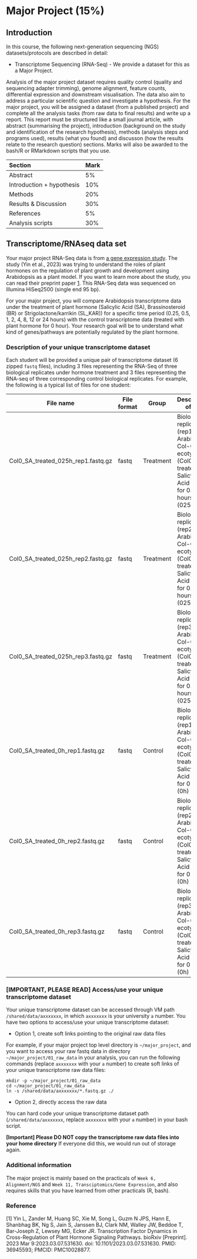 # Major Project (15%)

## Introduction

In this course, the following next-generation sequencing (NGS) datasets/protocols are described in detail:

- Transcriptome Sequencing (RNA-Seq) - We provide a dataset for this as a Major Project. 

Analysis of the major project dataset requires quality control (quality and sequencing adapter trimming), genome alignment, feature counts, differential expression and downstream visualisation. The data also aim to address a particular scientific question and investigate a hypothesis. For the major project, you will be assigned a dataset (from a published project) and complete all the analysis tasks (from raw data to final results) and write up a report. This report must be structured like a small journal article, with abstract (summarising the project), introduction (background on the study and identification of the research hypothesis), methods (analysis steps and programs used), results (what you found) and discusson (how the results relate to the research question) sections. Marks will also be awarded to the bash/R or RMarkdown scripts that you use.

|Section                    |Mark |
|:--------------------------|:----|
|Abstract                   |5%   |
|Introduction + hypothesis  |10%  |
|Methods                    |20%  |
|Results & Discussion       |30%  |
|References                 |5%   |
|Analysis scripts           |30%  |

## Transcriptome/RNAseq data set

Your major project RNA-Seq data is from [a gene expression study](https://www.ncbi.nlm.nih.gov/geo/query/acc.cgi?acc=GSE182617). The study (Yin et al., 2023) was trying to understand the roles of plant hormones on the regulation of plant growth and development using Arabidopsis as a plant model. If you want to learn more about the study, you can read their preprint paper [1](https://www.ncbi.nlm.nih.gov/pmc/articles/PMC10028877/). This RNA-Seq data was sequenced on Illumina HiSeq2500 (single end 95 bp). 

For your major project, you will compare Arabidopsis transcriptome data under the treatment of plant hormone (Salicylic Acid (SA), Brassinosteroid (BR) or Strigolactone/karrikin (SL_KAR)) for a specific time period (0.25, 0.5, 1, 2, 4, 8, 12 or 24 hours) with the control transcriptome data (treated with plant hormone for 0 hour). Your research goal will be to understand what kind of genes/pathways are potentially regulated by the plant hormone. 

### Description of your unique transcriptome dataset

Each student will be provided a unique pair of transcriptome dataset (6 zipped `fastq` files), including 3 files representing the RNA-Seq of three biological replicates under hormone treatment and 3 files representing the RNA-seq of three corresponding control biological replicates. For example, the following is a typical list of files for one student:

| File name                          | File format | Group     | Description of file                                                                                                     |
|------------------------------------|-------------|-----------|-------------------------------------------------------------------------------------------------------------------------|
| Col0_SA_treated_025h_rep1.fastq.gz | fastq       | Treatment | Biological replicate 1 (rep1) of Arabidopsis Col-0 ecotype (Col0) treated with Salicylic Acid (SA) for 0.25 hours (025h) |
| Col0_SA_treated_025h_rep2.fastq.gz | fastq       | Treatment | Biological replicate 2 (rep2) of Arabidopsis Col-0 ecotype (Col0) treated with Salicylic Acid (SA) for 0.25 hours (025h) |
| Col0_SA_treated_025h_rep3.fastq.gz | fastq       | Treatment | Biological replicate 3 (rep3) of Arabidopsis Col-0 ecotype (Col0) treated with Salicylic Acid (SA) for 0.25 hours (025h) |
| Col0_SA_treated_0h_rep1.fastq.gz   | fastq       | Control   | Biological replicate 1 (rep1) of Arabidopsis Col-0 ecotype (Col0) treated with Salicylic Acid (SA) for 0 hours (0h)    |
| Col0_SA_treated_0h_rep2.fastq.gz   | fastq       | Control   | Biological replicate 2 (rep2) of Arabidopsis Col-0 ecotype (Col0) treated with Salicylic Acid (SA) for 0 hours (0h)    |
| Col0_SA_treated_0h_rep3.fastq.gz   | fastq       | Control   | Biological replicate 3 (rep3) of Arabidopsis Col-0 ecotype (Col0) treated with Salicylic Acid (SA) for 0 hours (0h)    |

### [**IMPORTANT, PLEASE READ**] Access/use your unique transcriptome dataset 

Your unique transcriptome dataset can be accessed through VM path `/shared/data/axxxxxxx`, in which `axxxxxxx` is your university `a` number. You have two options to access/use your unique transcriptome dataset:

- Option 1, create soft links pointing to the original raw data files

For example, if your major project top level directory is `~/major_project`, and you want to access your raw fastq data in directory `~/major_project/01_raw_data` in your analysis, you can run the following commands (replace `axxxxxxx` with your `a` number) to create soft links of your unique transcriptome raw data files:

```
mkdir -p ~/major_project/01_raw_data
cd ~/major_project/01_raw_data
ln -s /shared/data/axxxxxxx/*.fastq.gz ./
```

- Option 2, directly access the raw data

You can hard code your unique transcriptome dataset path (`/shared/data/axxxxxxx`, replace `axxxxxxx` with your `a` number) in your bash script.

**[Important] Please DO NOT copy the transcriptome raw data files into your home directory** If everyone did this, we would run out of storage again.

### Additional information
The major project is mainly based on the practicals of `Week 6, Alignment/NGS` and `Week 11, Transciptomics/Gene Expression`, and also requires skills that you have learned from other practicals (R, bash).

### Reference
[1] Yin L, Zander M, Huang SC, Xie M, Song L, Guzm N JPS, Hann E, Shanbhag BK, Ng S, Jain S, Janssen BJ, Clark NM, Walley JW, Beddoe T, Bar-Joseph Z, Lewsey MG, Ecker JR. Transcription Factor Dynamics in Cross-Regulation of Plant Hormone Signaling Pathways. bioRxiv [Preprint]. 2023 Mar 9:2023.03.07.531630. doi: 10.1101/2023.03.07.531630. PMID: 36945593; PMCID: PMC10028877.
